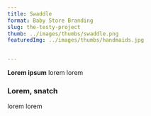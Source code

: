 ```yaml
---
title: Swaddle
format: Baby Store Branding
slug: the-testy-project
thumb: ../images/thumbs/swaddle.png
featuredImg: ../images/thumbs/handmaids.jpg


---
```


**Lorem ipsum**
lorem lorem

### Lorem, snatch
lorem lorem